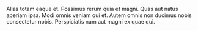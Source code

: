 Alias totam eaque et. Possimus rerum quia et magni. Quas aut natus aperiam ipsa. Modi omnis veniam qui et. Autem omnis non ducimus nobis consectetur nobis. Perspiciatis nam aut magni ex quae qui.